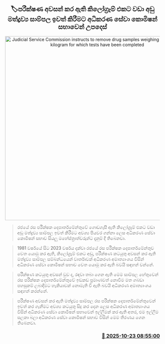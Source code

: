 <p align='center'><b><h2 align='center' title='Judicial Service Commission instructs to remove drug samples weighing less than one kilogram for which tests have been completed'>🏷පරීක්ෂණ අවසන් කර ඇති කිලෝග්‍රෑම් එකට වඩා අඩු මත්ද්‍රව්‍ය සාම්පල ඉවත් කිරීමට අධිකරණ සේවා කොමිෂන් සභාවෙන් උපදෙස්</h2></b></p>
<p align='center'><img src='https://helakuru.sgp1.cdn.digitaloceanspaces.com/esana/images/lib/ice-drags[1].jpg' width='600' alt='Judicial Service Commission instructs to remove drug samples weighing less than one kilogram for which tests have been completed'></p>

> රජයේ රස පරීක්ෂක දෙපාර්තමේන්තුවේ ගොඩගැසී ඇති කිලෝග්‍රෑම් එකට වඩා අඩු මත්ද්‍රව්‍ය සාම්පල ඉවත් කිරීමට අවශ්‍ය පියවර ගන්නා ලෙස අධිකරණ සේවා කොමිෂන් සභාව සියලු මහේස්ත්‍රාත්වරුන්ට දැනුම් දී තිබෙනවා.

> 1981 වර්ෂයේ සිට 2023 වර්ෂය දක්වා රජයේ රස පරීක්ෂක දෙපාර්තමේන්තුව වෙත යොමු කර ඇති, කිලෝග්‍රෑම් එකට අඩු, පරීක්ෂණ කටයුතු අවසන් කර ඇති මත්ද්‍රව්‍ය සාම්පල සම්බන්ධයෙන් වාර්තාවක් අධිකරණ අමාත්‍යාංශය විසින් අධිකරණ සේවා කොමිෂන් සභාව වෙත යොමු කර ඇති බවයි සඳහන් වන්නේ.

> පරීක්ෂණ කටයුතු අවසන් වුව ද, රඳවා තබා ගෙන ඇති මෙම සාම්පල හේතුවෙන් රස පරීක්ෂක දෙපාර්තමේන්තුවේ ඉඩකඩ ප්‍රමාණවත් නොවීම මත ගබඩා පහසුකම් ලබාදීමට හැකියාවක් නොමැති වී ඇති බවයි අධිකරණ අමාත්‍යාංශය සඳහන් කරන්නේ.

> පරීක්ෂණ අවසන් කර ඇති මත්ද්‍රව්‍ය සාම්පල රස පරීක්ෂක දෙපාර්තමේන්තුවෙන් ඉවත් කර ගැනීමට අවශ්‍ය කටයුතු සිදු කර දෙන ලෙස අධිකරණ අමාත්‍යාංශය විසින් අධිකරණ සේවා කොමිෂන් සභාවෙන් ඉල්ලීමක් කර ඇති අතර, එම ඉල්ලීම සලකා බලා අධිකරණ සේවා කොමිෂන් සභාව විසින් මෙම තීරණය ගෙන තිබෙනවා.



<h3 align='right'><a href='https://www.helakuru.lk/esana/p/114715/'>📅 2025-10-23 08:55:00</a></h3>
